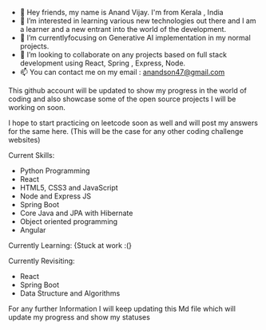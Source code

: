 - 👋 Hey friends, my name is Anand Vijay. I'm from Kerala , India
- 👀 I’m interested in learning various new technologies out there and I am a learner and a new entrant into the world of the development.
- 🌱 I’m currentlyfocusing on Generative AI implementation in my normal projects.
- 💞️ I’m looking to collaborate on any projects based on full stack development using React, Spring , Express, Node.
- 📫 You can contact me on my email : anandson47@gmail.com

This github account will be updated to show my progress in the world of coding and also showcase some of the open source projects I will be working on soon.

I hope to start practicing on leetcode soon as well and will post my answers for the same here. (This will be the case for any other coding challenge websites)

Current Skills:

- Python Programming
- React
- HTML5, CSS3 and JavaScript
- Node and Express JS
- Spring Boot
- Core Java and JPA with Hibernate
- Object oriented programming
- Angular

Currently Learning: 
{Stuck at work :(}

Currently Revisiting:

- React
- Spring Boot
- Data Structure and Algorithms



For any further Information I will keep updating this Md file which will update my progress and show my statuses 

